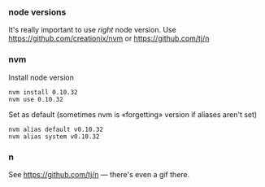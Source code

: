 ### node versions

It's really important to use *right* node version.
Use https://github.com/creationix/nvm or https://github.com/tj/n

### nvm
Install node version
```
nvm install 0.10.32
nvm use 0.10.32
```
Set as default (sometimes nvm is «forgetting» version if aliases aren't set)
```
nvm alias default v0.10.32
nvm alias system v0.10.32
```

### n

See https://github.com/tj/n — there's even a gif there.

